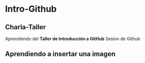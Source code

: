 # Intro-Github

## Charla-Taller

Aprendiendo del **Taller de Introducción a GitHub** 
 Sesion de Github


## Aprendiendo a insertar una imagen
